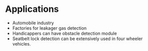 # Applications
- Automobile industry
- Factories for leakager gas detection
- Handicappers can have obstacle detection module
- Seatbelt lock detection can be extensively used in four wheeler vehicles.